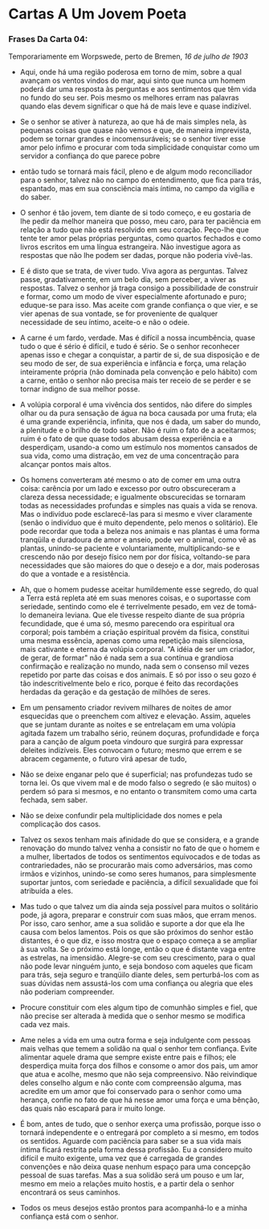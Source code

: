 # Cartas A Um Jovem Poeta

### Frases Da Carta 04:

Temporariamente em Worpswede,
perto de Bremen,
_16 de julho de 1903_

* Aqui, onde há uma região poderosa em torno de mim, sobre a
qual avançam os ventos vindos do mar, aqui sinto que nunca um homem
poderá dar uma resposta às perguntas e aos sentimentos que têm vida no
fundo do seu ser. Pois mesmo os melhores erram nas palavras quando elas
devem significar o que há de mais leve e quase indizível.

* Se o senhor se ativer à natureza, ao que há de mais simples nela, às pequenas
coisas que quase não vemos e que, de maneira imprevista, podem se tornar
grandes e incomensuráveis; se o senhor tiver esse amor pelo ínfimo e procurar
com toda simplicidade conquistar como um servidor a confiança do que parece pobre
- então tudo se tornará mais fácil, pleno e de algum modo reconciliador
para o senhor, talvez não no campo do entendimento, que fica para trás, espantado, 
mas em sua consciência mais íntima, no
campo da vigília e do saber.

* O senhor é tão jovem, tem diante de si todo
começo, e eu gostaria de lhe pedir da melhor maneira que posso, meu caro,
para ter paciência em relação a tudo que não está resolvido em seu coração.
Peço-lhe que tente ter amor pelas próprias perguntas, como quartos fechados
e como livros escritos em uma língua estrangeira. Não investigue agora as
respostas que não lhe podem ser dadas, porque não poderia vivê-las.

* E é disto que se trata, de viver tudo. Viva agora as perguntas. Talvez passe,
gradativamente, em um belo dia, sem perceber, a viver as respostas. Talvez o
senhor já traga consigo a possibilidade de construir e formar, como um modo
de viver especialmente afortunado e puro; eduque-se para isso. Mas aceite
com grande confiança o que vier, e se vier apenas de sua vontade, se for
proveniente de qualquer necessidade de seu íntimo, aceite-o e não o odeie. 

* A carne é um fardo, verdade. Mas é difícil a nossa incumbência, quase tudo o
que é sério é difícil, e tudo é sério. Se o senhor reconhecer apenas isso e
chegar a conquistar, a partir de si, de sua disposição e de seu modo de ser, de
sua experiência e infância e força, uma relação inteiramente própria
(não dominada pela convenção e pelo hábito) com a carne, então o senhor não
precisa mais ter receio de se perder e se tornar indigno de sua melhor posse.

* A volúpia corporal é uma vivência dos sentidos, não difere do simples
olhar ou da pura sensação de água na boca causada por uma fruta; ela é uma
grande experiência, infinita, que nos é dada, um saber do mundo, a plenitude e
o brilho de todo saber. Não é ruim o fato de a aceitarmos; ruim é o fato de que
quase todos abusam dessa experiência e a desperdiçam, usando-a como um
estímulo nos momentos cansados de sua vida, como uma distração, em vez de
uma concentração para alcançar pontos mais altos.

* Os homens converteram até mesmo o ato de comer em uma outra coisa: 
carência por um lado e excesso por outro obscureceram a clareza dessa necessidade; 
e igualmente obscurecidas se tornaram todas as necessidades profundas e simples nas
quais a vida se renova. Mas o indivíduo pode esclarecê-las para si mesmo e
viver claramente (senão o indivíduo que é muito dependente, pelo menos o
solitário). Ele pode recordar que toda a beleza nos animais e nas plantas é uma
forma tranqüila e duradoura de amor e anseio, pode ver o animal, como vê as
plantas, unindo-se paciente e voluntariamente, multiplicando-se e crescendo
não por desejo físico nem por dor física, voltando-se para necessidades que
são maiores do que o desejo e a dor, mais poderosas do que a vontade e a
resistência.

* Ah, que o homem pudesse aceitar humildemente esse segredo, do
qual a Terra está repleta até em suas menores coisas, e o suportasse com
seriedade, sentindo como ele é terrivelmente pesado, em vez de tomá-lo demaneira leviana. 
Que ele tivesse respeito diante de sua própria fecundidade,
que é uma só, mesmo parecendo ora espiritual ora corporal; pois também a
criação espiritual provém da física, constitui uma mesma essência, apenas
como uma repetição mais silenciosa, mais cativante e eterna da volúpia
corporal. "A idéia de ser um criador, de gerar, de formar" não é nada sem a sua
contínua e grandiosa confirmação e realização no mundo, nada sem o
consenso mil vezes repetido por parte das coisas e dos animais. E só por isso
o seu gozo é tão indescritivelmente belo e rico, porque é feito das recordações
herdadas da geração e da gestação de milhões de seres.

* Em um pensamento criador revivem milhares de noites de amor 
esquecidas que o preenchem com
altivez e elevação. Assim, aqueles que se juntam durante
as noites e se entrelaçam em uma volúpia agitada fazem um trabalho sério,
reúnem doçuras, profundidade e força para a canção de algum poeta vindouro
que surgirá para expressar deleites indizíveis. Eles convocam o futuro; mesmo
que errem e se abracem cegamente, o futuro virá apesar de tudo,

* Não se deixe enganar pelo que é superficial; nas
profundezas tudo se torna lei. Os que vivem mal e de modo falso o segredo (e
são muitos) o perdem só para si mesmos, e no entanto o transmitem como
uma carta fechada, sem saber.

* Não se deixe confundir pela multiplicidade dos
nomes e pela complicação dos casos.

* Talvez os sexos tenham mais afinidade do que se considera, e a grande renovação do
mundo talvez venha a consistir no fato de que o homem e a mulher, libertados
de todos os sentimentos equivocados e de todas as contrariedades, não se
procurarão mais como adversários, mas como irmãos e vizinhos, unindo-se
como seres humanos, para simplesmente suportar juntos, com seriedade e
paciência, a difícil sexualidade que foi atribuída a eles.

* Mas tudo o que talvez um dia ainda seja possível para muitos o solitário
pode, já agora, preparar e construir com suas mãos, que erram menos. Por
isso, caro senhor, ame a sua solidão e suporte a dor que ela lhe causa com
belos lamentos. Pois os que são próximos do senhor estão distantes, é o que
diz, e isso mostra que o espaço começa a se ampliar à sua volta. Se o próximo
está longe, então o que é distante vaga entre as estrelas, na imensidão.
Alegre-se com seu crescimento, para o qual não pode levar ninguém junto, e
seja bondoso com aqueles que ficam para trás, seja seguro e tranqüilo diante
deles, sem perturbá-los com as suas dúvidas nem assustá-los com uma confiança 
ou alegria que eles não poderiam compreender.


* Procure constituir com eles algum tipo de comunhão simples e
fiel, que não precise ser alterada à medida que o senhor mesmo se modifica
cada vez mais.

* Ame neles a vida em uma outra forma e seja indulgente com
pessoas mais velhas que temem a solidão na qual o senhor tem confiança.
Evite alimentar aquele drama que sempre existe entre pais e filhos; ele
desperdiça muita força dos filhos e consome o amor dos pais, um amor que
atua e acolhe, mesmo que não seja compreensivo. Não reivindique deles
conselho algum e não conte com compreensão alguma, mas acredite em um
amor que foi conservado para o senhor como uma herança, confie no fato de
que há nesse amor uma força e uma bênção, das quais não escapará para ir
muito longe.

* É bom, antes de tudo, que o senhor exerça uma profissão, porque isso o
tornará independente e o entregará por completo a si mesmo, em todos os
sentidos. Aguarde com paciência para saber se a sua vida mais íntima ficará
restrita pela forma dessa profissão. Eu a considero muito difícil e muito
exigente, uma vez que é carregada de grandes convenções e não deixa quase
nenhum espaço para uma concepção pessoal de suas tarefas. Mas a sua
solidão será um pouso e um lar, mesmo em meio a relações muito hostis, 
e a partir dela o senhor encontrará os seus caminhos.

* Todos os meus desejos estão prontos para acompanhá-lo e a minha
confiança está com o senhor.